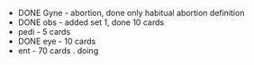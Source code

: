 - DONE Gyne - abortion, done only habitual abortion definition
- DONE obs - added set 1, done 10 cards
- pedi - 5 cards
- DONE eye - 10 cards
- ent - 70 cards . doing